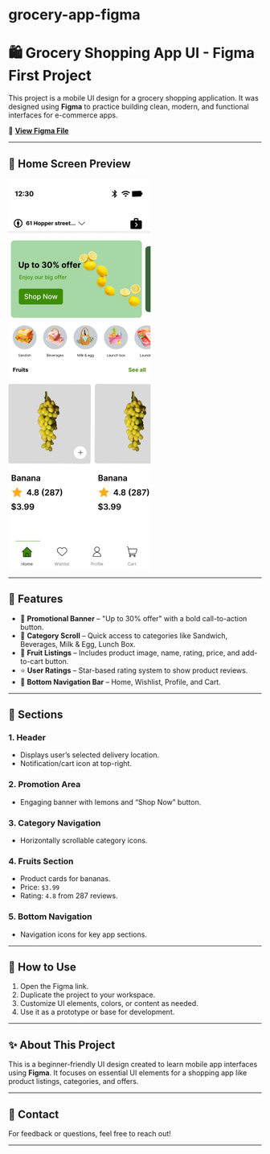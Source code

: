 # grocery-app-figma

# 🛍️ Grocery Shopping App UI - Figma First Project

This project is a mobile UI design for a grocery shopping application. It was designed using **Figma** to practice building clean, modern, and functional interfaces for e-commerce apps.

🔗 **[View Figma File](https://www.figma.com/design/0MPzivObRQhXLQ899BBRYI/Figma-First-Project?node-id=257-176&t=yMV0BTMpQvisinwO-1)**

---

## 📱 Home Screen Preview

![Home Screen](home.png)

---

## 🧩 Features

- 🍋 **Promotional Banner** – "Up to 30% offer" with a bold call-to-action button.
- 🍱 **Category Scroll** – Quick access to categories like Sandwich, Beverages, Milk & Egg, Lunch Box.
- 🍌 **Fruit Listings** – Includes product image, name, rating, price, and add-to-cart button.
- ⭐ **User Ratings** – Star-based rating system to show product reviews.
- 🛒 **Bottom Navigation Bar** – Home, Wishlist, Profile, and Cart.

---

## 📂 Sections

### 1. Header
- Displays user’s selected delivery location.
- Notification/cart icon at top-right.

### 2. Promotion Area
- Engaging banner with lemons and “Shop Now” button.

### 3. Category Navigation
- Horizontally scrollable category icons.

### 4. Fruits Section
- Product cards for bananas.
- Price: `$3.99`
- Rating: `4.8` from 287 reviews.

### 5. Bottom Navigation
- Navigation icons for key app sections.

---

## 📌 How to Use

1. Open the Figma link.
2. Duplicate the project to your workspace.
3. Customize UI elements, colors, or content as needed.
4. Use it as a prototype or base for development.

---

## ✨ About This Project

This is a beginner-friendly UI design created to learn mobile app interfaces using **Figma**. It focuses on essential UI elements for a shopping app like product listings, categories, and offers.

---

## 📧 Contact

For feedback or questions, feel free to reach out!

---

